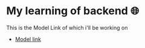 # My learning of backend 🌐

This is the Model Link of which i'll be working on

- [Model link](https://app.eraser.io/workspace/kPR9y55WCtnZnZ67EE4B?origin=share)
